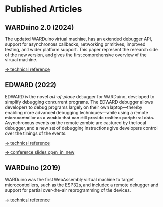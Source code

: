 <script setup>
import citation from '../.vitepress/components/citation.vue'
</script>

# Published Articles

## WARDuino 2.0 (2024)

<citation file="/cola.bib" url= "https://doi.org/10.1016/j.cola.2024.101268" />

The updated WARDuino virtual machine, has an extended debugger API, support for asynchronous callbacks, networking primitives, improved testing, and wider platform support. This paper represent the research side of the new version, and gives the first comprehensive overview of the virtual machine.

[-> technical reference](/reference/architecture.html)

## EDWARD (2022)

<citation file="/edward.bib" url="https://doi.org/10.1145/3546918.3546920"/>

EDWARD is the novel <i>out-of-place</i> debugger for WARDuino, developed to simplify debugging concurrent programs. The EDWARD debugger allows developers to debug programs largely on their own laptop—thereby enabling more advanced debugging techniques—while using a remote microcontroller as a zombie that can still provide realtime peripheral data. Asynchronous events on the remote zombie are captured by the local debugger, and a new set of debugging instructions give developers control over the timings of the events. 

[-> technical reference](/reference/edward/)

<a href="https://tolauwae.github.io/mplr22/" target="_blank">-&gt; conference slides <span class="icon material-symbols-rounded">open_in_new</span></a>

## WARDuino (2019)

<citation file="/warduino.bib" url="https://doi.org/10.1145/3357390.3361029" />

WARDuino was the first WebAssembly virtual machine to target microcontrollers, such as the ESP32s, and included a remote debugger and support for partial over-the-air reprogramming of the devices.

[-> technical reference](/reference/architecture.html)

<style>
@import "https://fonts.googleapis.com/css2?family=Material+Symbols+Rounded:opsz,wght,FILL,GRAD@20..48,100..700,0..1,-50..200";

span.icon {
    font-size: inherit;
    font-weight: inherit;
    vertical-align: text-top;
}
</style>
